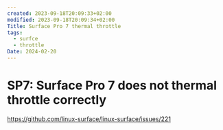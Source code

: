 ```yaml
---
created: 2023-09-18T20:09:33+02:00
modified: 2023-09-18T20:09:34+02:00
Title: Surface Pro 7 thermal throttle
tags:
  - surfce
  - throttle
Date: 2024-02-20
---
```



# SP7: Surface Pro 7 does not thermal throttle correctly

https://github.com/linux-surface/linux-surface/issues/221
